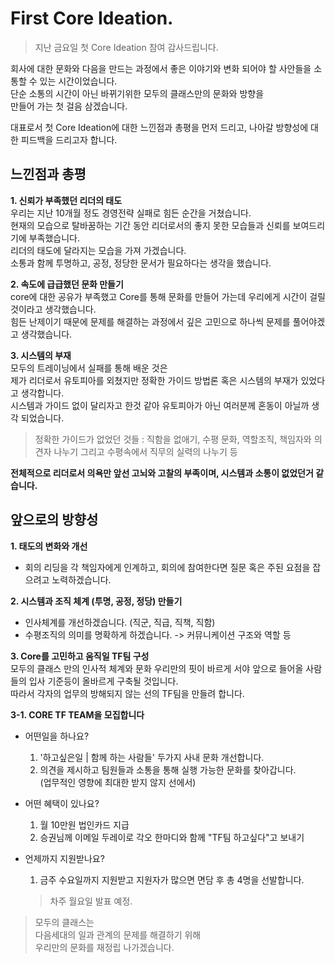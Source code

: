 # First Core Ideation. 

> 지난 금요일 첫 Core Ideation 참여 감사드립니다. 

회사에 대한 문화와 다음을 만드는 과정에서 
좋은 이야기와 변화 되어야 할 사안들을 소통할 수 있는 시간이었습니다.   
단순 소통의 시간이 아닌 바뀌기위한 모두의 클래스만의 문화와 방향을    
만들어 가는 첫 걸음 삼겠습니다.     

대표로서 첫 Core Ideation에 대한 느낀점과 총평을 먼저 드리고, 
나아갈 방향성에 대한 피드백을 드리고자 합니다. 

## 느낀점과 총평
**1. 신뢰가 부족했던 리더의 태도**  
우리는 지난 10개월 정도 경영전략 실패로 힘든 순간을 거쳤습니다.   
현재의 모습으로 탈바꿈하는 기간 동안 리더로서의 좋지 못한 모습들과 신뢰를 보여드리기에 부족했습니다.  
리더의 태도에 달라지는 모습을 가져 가겠습니다.  
소통과 함께 투명하고, 공정, 정당한 문서가 필요하다는 생각을 했습니다.  

**2. 속도에 급급했던 문화 만들기**  
core에 대한 공유가 부족했고 Core를 통해 문화를 만들어 가는데 우리에게 시간이 걸릴 것이라고 생각했습니다.  
힘든 난제이기 때문에 문제를 해결하는 과정에서 깊은 고민으로 하나씩 문제를 풀어야겠고 생각했습니다.  

**3. 시스템의 부재**  
모두의 트레이닝에서 실패를 통해 배운 것은  
제가 리더로서 유토피아를 외쳤지만 정확한 가이드 방법론 혹은 시스템의 부재가 있었다고 생각합니다.  
시스템과 가이드 없이 달리자고 한것 같아 유토피아가 아닌 여러분께 혼동이 아닐까 생각 되었습니다.  
 > 정확한 가이드가 없었던 것들 : 직함을 없애기, 수평 문화, 역할조직, 책임자와 의견자 나누기 그리고 수평속에서 직무의 실력의 나누기 등  

**전체적으로 리더로서 의욕만 앞선 고뇌와 고찰의 부족이며, 시스템과 소통이 없었던거 같습니다.** 

## 앞으로의 방향성  
**1. 태도의 변화와 개선**    
   - 회의 리딩을 각 책임자에게 인계하고, 회의에 참여한다면 질문 혹은 주된 요점을 잡으려고 노력하겠습니다.

**2. 시스템과 조직 체계 (투명, 공정, 정당) 만들기**  
   - 인사체계를 개선하겠습니다. (직군, 직급, 직책, 직함)
   - 수평조직의 의미를 명확하게 하겠습니다. -> 커뮤니케이션 구조와 역할 등

**3. Core를 고민하고 움직일 TF팀 구성**  
모두의 클래스 만의 인사적 체계와 문화 우리만의 핏이 바르게 서야
앞으로 들어올 사람들의 입사 기준등이 올바르게 구축될 것입니다.  
따라서 각자의 업무의 방해되지 않는 선의 TF팀을 만들려 합니다. 

**3-1. CORE TF TEAM을 모집합니다**  
 - 어떤일을 하나요?  
   1. '하고싶은일 | 함께 하는 사람들' 두가지 사내 문화 개선합니다.  
   2. 의견을 제시하고 팀원들과 소통을 통해 실행 가능한 문화를 찾아갑니다.  
      (업무적인 영향에 최대한 받지 않지 선에서)  
      
 - 어떤 혜택이 있나요?  
   1. 월 10만원 법인카드 지급
   2. 승권님께 이메일 두레이로 각오 한마디와 함께 "TF팀 하고싶다"고 보내기
   
 - 언제까지 지원받나요?
   1. 금주 수요일까지 지원받고 지원자가 많으면 면담 후 총 4명을 선발합니다.
    > 차주 월요일 발표 예정. 

> 모두의 클래스는   
 다음세대의 일과 관계의 문제를 해결하기 위해    
우리만의 문화를 재정립 나가겠습니다. 
